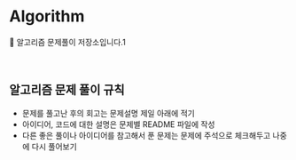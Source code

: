 # Algorithm

📌 알고리즘 문제풀이 저장소입니다.1

<br>


## 알고리즘 문제 풀이 규칙


- 문제를 풀고난 후의 회고는 문제설명 제일 아래에 적기
- 아이디어, 코드에 대한 설명은 문제별 README 파일에 작성
- 다른 좋은 풀이나 아이디어를 참고해서 푼 문제는 문제에 주석으로 체크해두고 나중에 다시 풀어보기
